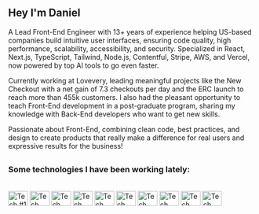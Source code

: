 ## Hey I'm Daniel

A Lead Front-End Engineer with 13+ years of experience helping US-based companies build intuitive user interfaces, ensuring code quality, high performance, scalability, accessibility, and security. Specialized in React, Next.js, TypeScript, Tailwind, Node.js, Contentful, Stripe, AWS, and Vercel, now powered by top AI tools to go even faster.

Currently working at Lovevery, leading meaningful projects like the New Checkout with a net gain of 7.3 checkouts per day and the ERC launch to reach more than 455k customers.
I also had the pleasant opportunity to teach Front-End development in a post-graduate program, sharing my knowledge with Back-End developers who want to get new skills.

Passionate about Front-End, combining clean code, best practices, and design to create products that really make a difference for real users and expressive results for the business!

##

### Some technologies I have been working lately:

<div style="display: inline_block"><br>
  <img alt="Tech #1 - React" width="40" height="30" src="https://cdn.jsdelivr.net/gh/devicons/devicon@latest/icons/react/react-original.svg" />
  <img alt="Tech #2 - Next" width="40" height="30" src="https://cdn.jsdelivr.net/gh/devicons/devicon@latest/icons/nextjs/nextjs-original.svg" />
  <img alt="Tech #3 - TS" width="40" height="30" src="https://cdn.jsdelivr.net/gh/devicons/devicon@latest/icons/typescript/typescript-original.svg" />
  <img alt="Tech #4 - Tailwind" width="40" height="30" src="https://cdn.jsdelivr.net/gh/devicons/devicon@latest/icons/tailwindcss/tailwindcss-original.svg" />
  <img alt="Tech #5 - JS" width="40" height="30" src="https://cdn.jsdelivr.net/gh/devicons/devicon@latest/icons/javascript/javascript-original.svg" />
  <img alt="Tech #6 - HTML" width="40" height="30" src="https://cdn.jsdelivr.net/gh/devicons/devicon@latest/icons/html5/html5-original.svg" />
  <img alt="Tech #7 - CSS" width="40" height="30" src="https://cdn.jsdelivr.net/gh/devicons/devicon@latest/icons/css3/css3-original.svg" />
  <img alt="Tech #8 - Jest" width="40" height="30" src="https://cdn.jsdelivr.net/gh/devicons/devicon@latest/icons/jest/jest-plain.svg" />
  <img alt="Tech #9 - GitHub Actions" width="40" height="30" src="https://cdn.jsdelivr.net/gh/devicons/devicon@latest/icons/githubactions/githubactions-original.svg" />
  <img alt="Tech #10 - Node" width="40" height="30" src="https://cdn.jsdelivr.net/gh/devicons/devicon@latest/icons/nodejs/nodejs-original.svg" />
</div>
